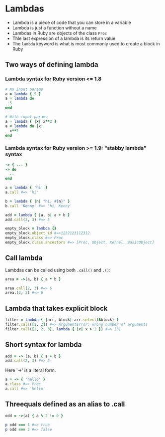 # Lambdas

- Lambda is a piece of code that you can store in a variable
- Lambda is just a function without a name
- Lambdas in Ruby are objects of the class `Proc`
- Thle last expression of a lambda is its return value
- The `lambda` keyword is what is most commonly used to create a block in Ruby

## Two ways of defining lambda

### Lambda syntax for Ruby version <= 1.8

```ruby
# No input params
a = lambda { 5 }
a = lambda do
  5
end

# With input params
a = lambda { |x| x**2 }
a = lambda do |x|
  x**2
end
```

### Lambda syntax for Ruby version >= 1.9: "stabby lambda" syntax

```ruby
-> { ... }
-> do
  ..
end
```

```ruby
a = lambda { 'hi' }
a.call #=> 'hi'

b = lambda { |n| "hi, #{n}" }
b.call 'Kenny' #=> 'hi, Kenny'

add = lambda { |a, b| a + b }
add.call(2, 3) #=> 5

empty_block = lambda {}
empty_block.object_id #=>1232123112312
empty_block.class #=> Proc
empty_block.class.ancestors #=> [Proc, Object, Kernel, BasicObject]
```

## Call lambda

Lambdas can be called using both `.call()` and `.()`:

```ruby
area = ->(a, b) { a * b }

area.call(2, 3) #=> 6
area.(2, 3) #=> 6
```

## Lambda that takes explicit block

```ruby
filter = lambda { |arr, block| arr.select(&block) }
filter.call([1, 2]) #=> ArgumentError: wrong number of arguments
filter.call([1, 2, 3], lambda { |x| x > 2 }) #=> [3]
```

## Short syntax for lambda

```ruby
add = -> (a, b) { a + b }
add.call(2, 3) #=> 5
```

Here '->' is a literal form.

```ruby
a = -> { 'hello' }
a.class #=> Proc
a.call #=> 'hello'
```

## Threequals defined as an alias to .call

```ruby
odd = ->(a) { a % 2 != 0 }

p odd === 1 #=> true
p odd === 2 #=> false
```
